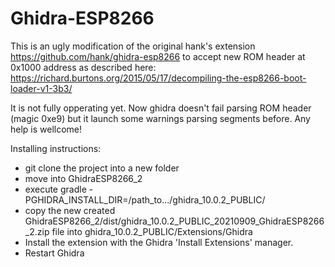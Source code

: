 # Ghidra-ESP8266

This is an ugly modification of the original hank's extension https://github.com/hank/ghidra-esp8266 to accept new ROM header at 0x1000 address as described here: https://richard.burtons.org/2015/05/17/decompiling-the-esp8266-boot-loader-v1-3b3/

It is not fully opperating yet. Now ghidra doesn't fail parsing ROM header (magic 0xe9) but it launch some warnings parsing segments before. Any help is wellcome!

Installing instructions:

 - git clone the project into a new folder
 - move into GhidraESP8266_2
 - execute gradle -PGHIDRA_INSTALL_DIR=/path_to.../ghidra_10.0.2_PUBLIC/
 - copy the new created GhidraESP8266_2/dist/ghidra_10.0.2_PUBLIC_20210909_GhidraESP8266_2.zip file into ghidra_10.0.2_PUBLIC/Extensions/Ghidra
 - Install the extension with the Ghidra 'Install Extensions' manager.
 - Restart Ghidra
